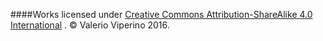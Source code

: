 ####Works licensed under [Creative Commons Attribution-ShareAlike 4.0 International](https://creativecommons.org/licenses/by-sa/4.0/) .
© Valerio Viperino 2016.
